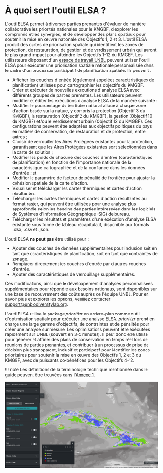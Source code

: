 # À quoi sert l'outil ELSA ?

L'outil ELSA permet à diverses parties prenantes d'évaluer de manière collaborative les priorités nationales pour le KMGBF, d'explorer les compromis et les synergies, et de développer des plans spatiaux pour soutenir la mise en œuvre nationale des Objectifs 1, 2 et 3. L'outil ELSA produit des cartes de priorisation spatiale qui identifient les zones de protection, de restauration, de gestion et de verdissement urbain qui auront le plus grand impact pour atteindre les Objectifs 1-12 du KMGBF. Les utilisateurs disposant d'un [espace de travail UNBL](https://unbiodiversitylab.org/en/unbl-workspaces/) peuvent utiliser l'outil ELSA pour exécuter une priorisation spatiale nationale personnalisée dans le cadre d'un processus participatif de planification spatiale. Ils peuvent :

  - Afficher les couches d'entrée (également appelées caractéristiques de planification) utilisées pour cartographier les objectifs du KMGBF.
  - Créer et exécuter de nouvelles exécutions d'analyse ELSA avec différents groupes de parties prenantes. Les utilisateurs peuvent modifier et éditer les exécutions d'analyse ELSA de la manière suivante :
  - Modifier le pourcentage du territoire national alloué à chaque zone d'action basée sur la nature, y compris la protection (Objectif 3 du KMGBF), la restauration (Objectif 2 du KMGBF), la gestion (Objectif 10 du KMGBF) et/ou le verdissement urbain (Objectif 12 du KMGBF). Ces configurations peuvent être adaptées aux objectifs politiques du pays en matière de conservation, de restauration et de protection, entre autres ;
  - Choisir de verrouiller les Aires Protégées existantes pour la protection, garantissant que les Aires Protégées existantes sont sélectionnées dans la carte de solution ;
  - Modifier les poids de chacune des couches d'entrée (caractéristiques de planification) en fonction de l'importance nationale de la caractéristique cartographiée et de la confiance dans les données d'entrée ; et
  - Modifier le paramètre de facteur de pénalité de frontière pour ajuster la cohésion spatiale de la carte d'action.
  - Visualiser et télécharger les cartes thermiques et cartes d'action résultantes.
  - Télécharger les cartes thermiques et cartes d'action résultantes au format raster, qui peuvent être utilisées pour une analyse plus approfondie selon les besoins des parties intéressées dans les logiciels de Systèmes d'Information Géographique (SIG) de bureau.
  - Télécharger les résultats et paramètres d'une exécution d'analyse ELSA existante sous forme de tableau récapitulatif, disponible aux formats .xlsx, .csv et .json.

L'outil ELSA **ne peut pas** être utilisé pour :

  - Ajouter des couches de données supplémentaires pour inclusion soit en tant que caractéristiques de planification, soit en tant que contraintes de zonage.
  - Remplacer directement les couches d'entrée par d'autres couches d'entrée.
  - Ajouter des caractéristiques de verrouillage supplémentaires.

Ces modifications, ainsi que le développement d'analyses personnalisées supplémentaires pour répondre aux besoins nationaux, sont disponibles sur une base de recouvrement des coûts auprès de l'équipe UNBL. Pour en savoir plus et explorer les options, veuillez contacter support@unbiodiversitylab.org.

L'outil ELSA utilise le package *prioritizr* en arrière-plan comme outil d'optimisation spatiale pour exécuter une analyse ELSA. *prioritizr* prend en charge une large gamme d'objectifs, de contraintes et de pénalités pour créer une analyse sur mesure. Les optimisations peuvent être exécutées rapidement sur UNBL (souvent en 3-5 minutes). Il peut donc être utilisé pour générer et affiner des plans de conservation en temps réel lors de réunions de parties prenantes, et contribuer à un processus de prise de décision plus transparent, inclusif et participatif pour identifier les zones prioritaires pour soutenir la mise en œuvre des Objectifs 1, 2 et 3 du KMGBF, avec de puissants co-bénéfices pour les Objectifs 4-12.

!!! note
    Les définitions de la terminologie technique mentionnée dans le guide peuvent être trouvées dans l'[Annexe 1](12_annex1.md).

![Interface initiale de l'outil ELSA sur UNBL](images/image001.png)
